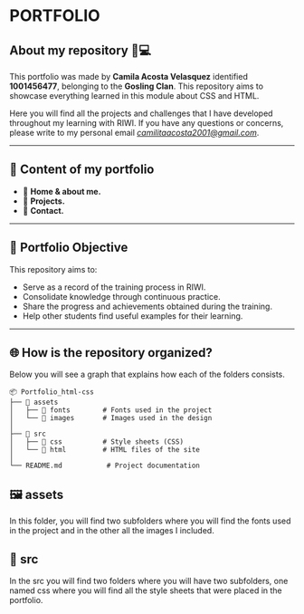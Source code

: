 # **PORTFOLIO**

## **About my repository 🧠💻**

This portfolio was made by **Camila Acosta Velasquez** identified **1001456477**, belonging to the **Gosling Clan**. This repository aims to showcase everything learned in this module about CSS and HTML.  

Here you will find all the projects and challenges that I have developed throughout my learning with RIWI. If you have any questions or concerns, please write to my personal email *camilitaacosta2001@gmail.com*.

---

## **📁 Content of my portfolio**

- 📝 **Home & about me.**
- 🚀 **Projects.**
- 📝 **Contact.**

---

## **🎯 Portfolio Objective**

This repository aims to:

- Serve as a record of the training process in RIWI.
- Consolidate knowledge through continuous practice.
- Share the progress and achievements obtained during the training. 
- Help other students find useful examples for their learning.

---

## 🌐 **How is the repository organized?**

Below you will see a graph that explains how each of the folders consists.
```
📦 Portfolio_html-css
├── 📁 assets
│   ├── 📁 fonts        # Fonts used in the project
│   └── 📁 images       # Images used in the design
│
├── 📁 src
│   ├── 📁 css          # Style sheets (CSS)
│   └── 📁 html         # HTML files of the site
│
└── README.md           # Project documentation
```

## 🖼️ **assets**

In this folder, you will find two subfolders where you will find the fonts used in the project and in the other all the images I included.

## 📁 **src**

In the src you will find two folders where you will have two subfolders, one named css where you will find all the style sheets that were placed in the portfolio.

